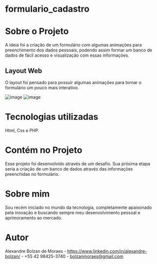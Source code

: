 # formulario_cadastro

# Sobre o Projeto

A ideia foi a criação de um formulário com algumas animações para preenchimento dos dados pessoais, podendo assim formar um banco de dados de fácil acesso e visualização com essas informações.

## Layout Web

O layout foi pensado para possuir algumas animações para tornar o formulário um pouco mais interativo.

![image](https://user-images.githubusercontent.com/95894803/145578202-d95d123d-82e4-4b68-a420-e1ff43482f37.png)
![image](https://user-images.githubusercontent.com/95894803/145578294-f91fa1bf-c68d-458a-9685-22a52207db04.png)
# Tecnologias utilizadas

Html, Css e PHP.

# Contém no Projeto

Esse projeto foi desenvolvido através de um desafio.
Sua próxima etapa seria a criação de um banco de dados através das informações preenchidas no formulário.

# Sobre mim

Sou recém iniciado no mundo da tecnologia, completamente apaixonado pela inovação e buscando sempre meu desenvolvimento pessoal e aprimoramento ao mercado.

# Autor

Alexandre Bolzan de Moraes - 
https://www.linkedin.com/in/alexandre-bolzan/ - 
+55 42 98425-3740 - 
bolzanmoraes@gmail.com
